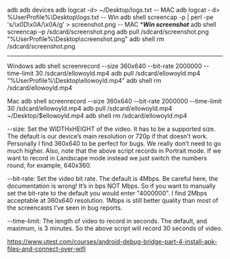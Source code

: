 adb
adb devices
adb logcat -d> ~/Desktop/logs.txt  -- MAC
adb logcat - d> %UserProfile%\Desktop\logs.txt -- Win
adb shell screencap -p | perl -pe 's/\x0D\x0A/\x0A/g' > screenshot.png   -- MAC
******************Win screenshot*****************
adb shell screencap –p /sdcard/screenshot.png
adb pull /sdcard/screenshot.png "%UserProfile%\Desktop\screenshot.png"
adb shell rm /sdcard/screenshot.png
***********************************************************************
Windows
adb shell screenrecord --size 360x640 --bit-rate 2000000 --time-limit 30 /sdcard/ellowoyld.mp4
adb pull /sdcard/ellowoyld.mp4 "%UserProfile%\Desktop\ellowoyld.mp4"
adb shell rm /sdcard/ellowoyld.mp4

Mac
adb shell screenrecord --size 360x640 --bit-rate 2000000 --time-limit 30 /sdcard/ellowoyld.mp4
adb pull /sdcard/ellowoyld.mp4 ~/Desktop/$ellowoyld.mp4
adb shell rm /sdcard/ellowoyld.mp4

--size: Set the WIDTHxHEIGHT of the video. It has to be a supported size. The default is our device’s main resolution or 720p if that doesn’t work. Personally I find 360x640 to be perfect for bugs. We really don’t need to go much higher. Also, note that the above script records in Portrait mode. If we want to record in Landscape mode instead we just switch the numbers round, for example, 640x360.

--bit-rate: Set the video bit rate. The default is 4Mbps. Be careful here, the documentation is wrong! It’s in bps NOT Mbps. So if you want to manually set the bit-rate to the default you would enter "4000000". I find 2Mbps acceptable at 360x640 resolution. 1Mbps is still better quality than most of the screencasts I’ve seen in bug reports.

--time-limit: The length of video to record in seconds. The default, and maximum, is 3 minutes. So the above script will record 30 seconds of video.

https://www.utest.com/courses/android-debug-bridge-part-4-install-apk-files-and-connect-over-wifi
